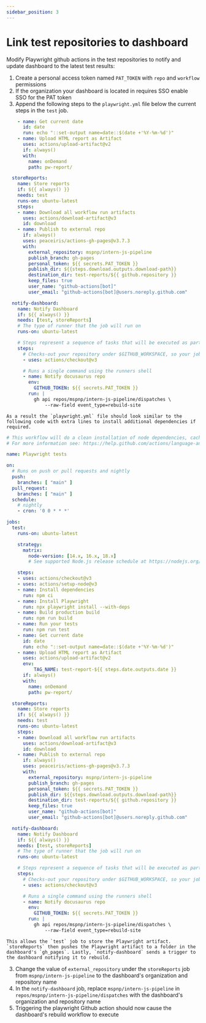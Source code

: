 ```yaml
---
sidebar_position: 3
---
```


# Link test repositories to dashboard

Modify Playwright github actions in the test repositories to notify and update dashboard to the latest test results:

1. Create a personal access token named `PAT_TOKEN` with `repo` and `workflow` permissions
  1. If the organization your dashboard is located in requires SSO enable SSO for the PAT token
2. Append the following steps to the `playwright.yml` file below the current steps in the `test` job.

```yaml
    - name: Get current date
      id: date
      run: echo "::set-output name=date::$(date +'%Y-%m-%d')"
    - name: Upload HTML report as Artifact
      uses: actions/upload-artifact@v2
      if: always()
      with: 
        name: onDemand
        path: pw-report/

  storeReports:
    name: Store reports
    if: ${{ always() }}
    needs: test
    runs-on: ubuntu-latest
    steps:
    - name: Download all workflow run artifacts
      uses: actions/download-artifact@v3
      id: download
    - name: Publish to external repo
      if: always()
      uses: peaceiris/actions-gh-pages@v3.7.3
      with:
        external_repository: mspnp/intern-js-pipeline
        publish_branch: gh-pages
        personal_token: ${{ secrets.PAT_TOKEN }}
        publish_dir: ${{steps.download.outputs.download-path}}
        destination_dir: test-reports/${{ github.repository }}
        keep_files: true
        user_name: "github-actions[bot]"
        user_email: "github-actions[bot]@users.noreply.github.com"

  notify-dashboard:
    name: Notify Dashboard
    if: ${{ always() }}
    needs: [test, storeReports]
    # The type of runner that the job will run on
    runs-on: ubuntu-latest

    # Steps represent a sequence of tasks that will be executed as part of the job
    steps:
      # Checks-out your repository under $GITHUB_WORKSPACE, so your job can access it
      - uses: actions/checkout@v3

      # Runs a single command using the runners shell
      - name: Notify docusaurus repo
        env:
          GITHUB_TOKEN: ${{ secrets.PAT_TOKEN }}
        run: |
          gh api repos/mspnp/intern-js-pipeline/dispatches \
              --raw-field event_type=rebuild-site
```

    As a result the `playwright.yml` file should look similar to the following code with extra lines to install additional dependencies if required.

```yaml
# This workflow will do a clean installation of node dependencies, cache/restore them, build the source code and run tests across different versions of node
# For more information see: https://help.github.com/actions/language-and-framework-guides/using-nodejs-with-github-actions

name: Playwright tests

on:
  # Runs on push or pull requests and nightly
  push:
    branches: [ "main" ]
  pull_request:
    branches: [ "main" ]
  schedule: 
    # nightly
    - cron: '0 0 * * *'

jobs:
  test:
    runs-on: ubuntu-latest

    strategy:
      matrix:
        node-version: [14.x, 16.x, 18.x]
        # See supported Node.js release schedule at https://nodejs.org/en/about/releases/

    steps:
    - uses: actions/checkout@v3
    - uses: actions/setup-node@v3
    - name: Install dependencies
      run: npm ci
    - name: Install Playwright
      run: npx playwright install --with-deps
    - name: Build production build
      run: npm run build
    - name: Run your tests
      run: npm run test
    - name: Get current date
      id: date
      run: echo "::set-output name=date::$(date +'%Y-%m-%d')"
    - name: Upload HTML report as Artifact
      uses: actions/upload-artifact@v2
      env:
          TAG_NAME: test-report-${{ steps.date.outputs.date }}
      if: always()
      with: 
        name: onDemand
        path: pw-report/

  storeReports:
    name: Store reports
    if: ${{ always() }}
    needs: test
    runs-on: ubuntu-latest
    steps:
    - name: Download all workflow run artifacts
      uses: actions/download-artifact@v3
      id: download
    - name: Publish to external repo
      if: always()
      uses: peaceiris/actions-gh-pages@v3.7.3
      with:
        external_repository: mspnp/intern-js-pipeline
        publish_branch: gh-pages
        personal_token: ${{ secrets.PAT_TOKEN }}
        publish_dir: ${{steps.download.outputs.download-path}}
        destination_dir: test-reports/${{ github.repository }}
        keep_files: true
        user_name: "github-actions[bot]"
        user_email: "github-actions[bot]@users.noreply.github.com"

  notify-dashboard:
    name: Notify Dashboard
    if: ${{ always() }}
    needs: [test, storeReports]
    # The type of runner that the job will run on
    runs-on: ubuntu-latest

    # Steps represent a sequence of tasks that will be executed as part of the job
    steps:
      # Checks-out your repository under $GITHUB_WORKSPACE, so your job can access it
      - uses: actions/checkout@v3

      # Runs a single command using the runners shell
      - name: Notify docusaurus repo
        env:
          GITHUB_TOKEN: ${{ secrets.PAT_TOKEN }}
        run: |
          gh api repos/mspnp/intern-js-pipeline/dispatches \
              --raw-field event_type=rebuild-site
```

    This allows the `test` job to store the Playwright artifact. `storeReports` then pushes the Playwright artifact to a folder in the dashboard's `gh_pages`. Lastly, `notify-dashboard` sends a trigger to the dashboard notifying it to rebuild.

  3. Change the value of `external_repository` under the `storeReports` job from `mspnp/intern-js-pipeline` to the dashboard's organization and repository name
  4. In the `notify-dashboard` job, replace `mspnp/intern-js-pipeline` in `repos/mspnp/intern-js-pipeline/dispatches` with the dashboard's organization and repository name
  5. Triggering the playwright Github action should now cause the dashboard's rebuild workflow to execute
